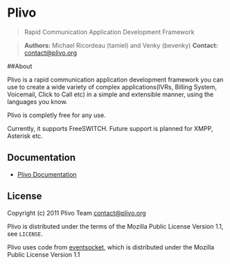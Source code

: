 # Plivo

> Rapid Communication Application Development Framework

>**Authors:** Michael Ricordeau (tamiel) and Venky (bevenky)
>**Contact:** contact@plivo.org


##About

Plivo is a rapid communication application development framework you can use to create
a wide variety of complex applications(IVRs, Billing System, Voicemail, Click to Call etc)
in a simple and extensible manner, using the languages you know.

Plivo is completly free for any use.

Currently, it supports FreeSWITCH. Future support is planned for XMPP, Asterisk etc.


## Documentation

* [Plivo Documentation](http://www.plivo.org/documentation/)


## License

Copyright (c) 2011 Plivo Team <contact@plivo.org>

Plivo is distributed under the terms of the Mozilla Public License Version 1.1, see `LICENSE`.

Plivo uses code from [eventsocket](https://github.com/fiorix/eventsocket), which is distributed
under the Mozilla Public License Version 1.1
